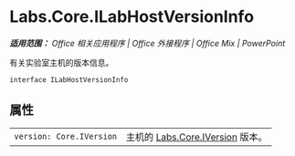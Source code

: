 ﻿
# Labs.Core.ILabHostVersionInfo

 _**适用范围：** Office 相关应用程序 | Office 外接程序 | Office Mix | PowerPoint_

有关实验室主机的版本信息。

```
interface ILabHostVersionInfo
```


## 属性


|||
|:-----|:-----|
| `version: Core.IVersion`|主机的 [Labs.Core.IVersion](../../reference/office-mix/labs.core.iversion.md) 版本。|
